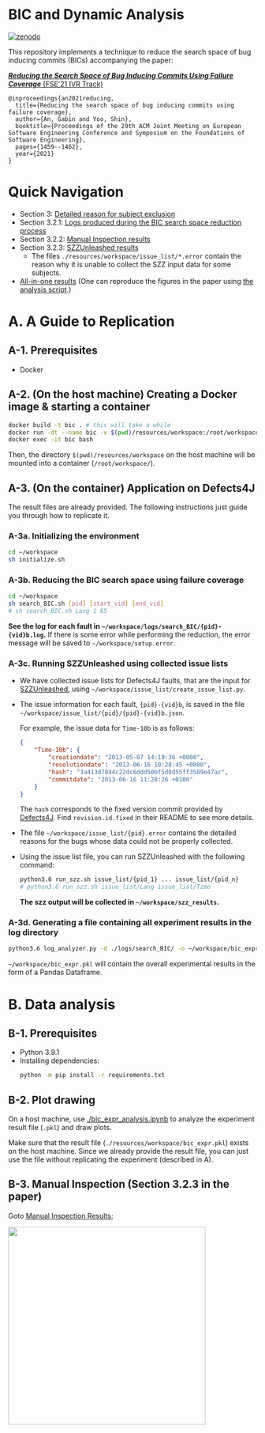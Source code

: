 # BIC and Dynamic Analysis
[![zenodo](https://zenodo.org/badge/DOI/10.5281/zenodo.5084364.svg)](https://zenodo.org/record/5084364)

This repository implements a technique to reduce the search space of bug inducing commits (BICs) accompanying the paper:

[*__Reducing the Search Space of Bug Inducing Commits Using Failure Coverage__* (FSE'21 IVR Track)](https://dl.acm.org/doi/abs/10.1145/3468264.3473129)
```
@inproceedings{an2021reducing,
  title={Reducing the search space of bug inducing commits using failure coverage},
  author={An, Gabin and Yoo, Shin},
  booktitle={Proceedings of the 29th ACM Joint Meeting on European Software Engineering Conference and Symposium on the Foundations of Software Engineering},
  pages={1459--1462},
  year={2021}
}
```

# Quick Navigation
- Section 3: [Detailed reason for subject exclusion](./resources/workspace/setup.error)
- Section 3.2.1: [Logs produced during the BIC search space reduction process](./resources/workspace/logs/search_BIC/)
- Section 3.2.2: [Manual Inspection results](./soundness_validation/README.md)
- Section 3.2.3: [SZZUnleashed results](./resources/workspace/szz_reults)
  - The files `./resources/workspace/issue_list/*.error` contain the reason why it is unable to collect the SZZ input data for some subjects.
- [All-in-one results](./resources/workspace/bic_expr.pkl) (One can reproduce the figures in the paper using [the analysis script](./bic_expr_analysis.ipynb).)

# A. A Guide to Replication
## A-1. Prerequisites
- Docker

## A-2. (On the host machine) Creating a Docker image & starting a container
```bash
docker build -t bic . # this will take a while
docker run -dt --name bic -v $(pwd)/resources/workspace:/root/workspace bic:latest
docker exec -it bic bash
```
Then, the directory `$(pwd)/resources/workspace` on the host machine will be mounted into a container (`/root/workspace/`).

## A-3. (On the container) Application on Defects4J

The result files are already provided. The following instructions just guide you through how to replicate it.

### A-3a. Initializing the environment
```bash
cd ~/workspace
sh initialize.sh
```

### A-3b. Reducing the BIC search space using failure coverage

```bash
cd ~/workspace
sh search_BIC.sh [pid] [start_vid] [end_vid]
# sh search_BIC.sh Lang 1 65
```

**See the log for each fault in `~/workspace/logs/search_BIC/{pid}-{vid}b.log`.** If there is some error while performing the reduction, the error message will be saved to `~/workspace/setup.error`.

### A-3c. Running SZZUnleashed using collected issue lists

- We have collected issue lists for Defects4J faults,
that are the input for [SZZUnleashed](https://github.com/wogscpar/SZZUnleashed), using `~/workspace/issue_list/create_issue_list.py`.
- The issue information for each fault, `{pid}-{vid}b`, is saved in the file `~/workspace/issue_list/{pid}/{pid}-{vid}b.json`.
  
  For example, the issue data for `Time-10b` is as follows:
  ```json
  {
      "Time-10b": {
          "creationdate": "2013-05-07 14:19:36 +0000",
          "resolutiondate": "2013-06-16 10:28:45 +0000",
          "hash": "3a413d7844c22dc6ddd50bf5d0d55ff3589e47ac",
          "commitdate": "2013-06-16 11:28:26 +0100"
      }
  }
  ```
    The `hash` corresponds to the fixed version commit provided by [Defects4J](https://github.com/rjust/defects4j). Find `revision.id.fixed` in their README to see more details.
- The file `~/workspace/issue_list/{pid}.error` contains the detailed reasons for the bugs whose data could not be properly collected.
- Using the issue list file, you can run SZZUnleashed with the following command:
    ```bash
    python3.6 run_szz.sh issue_list/{pid_1} ... issue_list/{pid_n}
    # python3.6 run_szz.sh issue_list/Lang issue_list/Time
    ```
    **The szz output will be collected in `~/workspace/szz_results`.**

### A-3d. Generating a file containing all experiment results in the log directory
```bash
python3.6 log_analyzer.py -d ./logs/search_BIC/ -o ~/workspace/bic_expr.pkl
```

`~/workspace/bic_expr.pkl` will contain the overall experimental results in the form of a Pandas Dataframe.

# B. Data analysis

## B-1. Prerequisites
- Python 3.9.1
- Installing dependencies:
    ```bash
    python -m pip install -r requirements.txt
    ```

## B-2. Plot drawing
On a host machine, use [./bic_expr_analysis.ipynb](./bic_expr_analysis.ipynb) to analyze the
experiment result file (`.pkl`) and draw plots.

Make sure that the result file (`./resources/workspace/bic_expr.pkl`) exists on the host machine.
Since we already provide the result file, you can just use the file without replicating the experiment (described in A).


## B-3. Manual Inspection (Section 3.2.3 in the paper)

Goto [Manual Inspection Results](./soundness_validation/README.md);


<img src="https://cdn140.picsart.com/264239141021202.jpg?type=webp&to=min&r=640)" width="400px">
